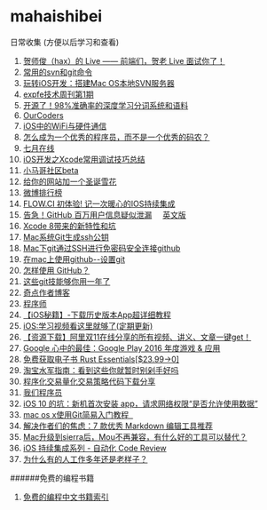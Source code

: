 # mahaishibei
日常收集 (方便以后学习和查看)



1. [贺师俊（hax）的 Live —— 前端们，贺老 Live 面试你了！](https://zhuanlan.zhihu.com/p/23870345)
2. [常用的svn和git命令](http://www.phpxs.com/post/5059/)
3. [玩转iOS开发：搭建Mac OS本地SVN服务器](https://cainrun.github.io/14785314208383.html)
4. [expfe技术周刊第1期](https://exp-team.github.io/blog/2016/08/07/weekly/weekly-1/)
5. [开源了！98%准确率的深度学习分词系统和语料](https://mp.weixin.qq.com/s/HNeeFA_OuUAn1ZCzDEa1uA)
6. [OurCoders](http://ourcoders.com)
7. [iOS中的WiFi与硬件通信](http://www.jianshu.com/p/bcb104f8b8e9)
8. [怎么成为一个优秀的程序员，而不是一个优秀的码农？](http://www.kuqin.com/shuoit/20150824/347739.html)
9. [七月在线](https://www.julyedu.com)
10. [iOS开发之Xcode常用调试技巧总结](http://www.jianshu.com/p/d8bc3d74dc3e)
11. [小马哥社区beta](http://bbs.520it.com/portal.php)
12. [给你的网站加一个圣诞雪花](http://caibaojian.com/xmas_snow.html)
13. [微博排行榜](http://fuwu.weibo.com/bangdan)
14. [FLOW.CI 初体验! 记一次暖心的IOS持续集成](http://fanhang.me/ios/ji-ci-ioschi-xu-ji-cheng-chu-ti-yan)
15. [告急！GitHub 百万用户信息疑似泄漏](http://bobao.360.cn/news/detail/3760.html)
     [英文版](https://www.troyhunt.com/8-million-github-profiles-were-leaked-from-geekedins-mongodb-heres-how-to-see-yours/)
16. [Xcode 8带来的新特性和坑](http://www.cocoachina.com/ios/20161024/17830.html?from=timeline&isappinstalled=0)
17. [Mac系统Git生成ssh公钥](https://my.oschina.net/u/2340880/blog/658594)
18. [Mac下git通过SSH进行免密码安全连接github](http://blog.csdn.net/phunxm/article/details/45083335)
19. [在mac上使用github--设置git](http://blog.csdn.net/matrixhero/article/details/8214156)
20. [怎样使用 GitHub？](https://www.zhihu.com/question/20070065)
21. [这些git技能够你用一年了](http://www.kuqin.com/shuoit/20150824/347741.html)
22. [奇点作者博客](https://imtx.me/)
23. [程序师](http://www.techug.com)   
24. [【iOS秘籍】-下载历史版本App超详细教程](http://www.cocoachina.com/ios/20161214/18351.html)
25. [iOS:学习视频看这里就够了(定期更新)](http://www.codedata.cn/hacknews/14714057065254774)
26. [【资源下载】阿里双11在线分享的所有视频、讲义、文章一键get！](http://weibo.com/ttarticle/p/show?id=2309404050014044323633)
27. [Google 心中的最佳：Google Play 2016 年度游戏 & 应用](http://sspai.com/36401)
28. [免费获取电子书 Rust Essentials[$23.99→0]](http://free.apprcn.com/get-ebook-rust-essentials-for-free/)
29. [淘宝水军指南：看到这些你就暂时别剁手好吗](http://netsmell.com/post/taobao-water-army.html)
30. [程序化交易量化交易策略代码下载分享](http://code.tradeclassroom.com)
31. [我们程序员](http://ourcoders.com)
32. [iOS 10 的坑：新机首次安装 app，请求网络权限“是否允许使用数据”](http://www.cocoachina.com/ios/20161206/18304.html)
33. [mac os x使用Git简易入门教程   ](http://www.cocoachina.com/bbs/read.php?tid=200557)
34. [解决作者们的焦虑：7 款优秀 Markdown 编辑工具推荐](http://sspai.com/27792)
35. [Mac升级到sierra后，Mou不再兼容，有什么好的工具可以替代？](https://www.zhihu.com/question/51240536)
36. [iOS 持续集成系列 - 自动化 Code Review](http://www.cocoachina.com/ios/20161201/18185.html)
37. [为什么有的人工作多年还是老样子？](http://www.admin10000.com/document/10443.html)

######免费的编程书籍
1. [免费的编程中文书籍索引](https://github.com/justjavac/free-programming-books-zh_CN)
